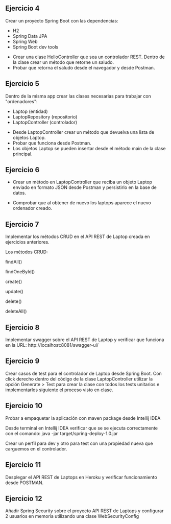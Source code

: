 
## Ejercicio 4

Crear un proyecto Spring Boot con las dependencias:

* H2
* Spring Data JPA
* Spring Web
* Spring Boot dev tools

- Crear una clase HelloController que sea un controlador REST. Dentro de la clase crear un método que retorne un saludo. 
- Probar que retorna el saludo desde el navegador y desde Postman.

## Ejercicio 5

Dentro de la misma app crear las clases necesarias para trabajar con "ordenadores":

* Laptop (entidad)
* LaptopRepository (repositorio)
* LaptopController (controlador)

- Desde LaptopController crear un método que devuelva una lista de objetos Laptop.
- Probar que funciona desde Postman.
- Los objetos Laptop se pueden insertar desde el método main de la clase principal.

## Ejercicio 6

- Crear un método en LaptopController que reciba un objeto Laptop enviado en formato JSON desde Postman y persistirlo en 
la base de datos.

- Comprobar que al obtener de nuevo los laptops aparece el nuevo ordenador creado.

## Ejercicio 7

Implementar los métodos CRUD en el API REST de Laptop creada en ejercicios anteriores.

Los métodos CRUD:

findAll()

findOneById()

create()

update()

delete()

deleteAll()

## Ejercicio 8

Implementar swagger sobre el API REST de Laptop y verificar que funciona en la URL: http://localhost:8081/swagger-ui/

## Ejercicio 9

Crear casos de test para el controlador de Laptop desde Spring Boot. Con click derecho dentro del código de la 
clase LaptopController utilizar la opción Generate > Test para crear la clase con todos los tests unitarios e implementarlos 
siguiente el proceso visto en clase.

## Ejercicio 10

Probar a empaquetar la aplicación con maven package desde Intellij IDEA

Desde terminal en Intellij IDEA verificar que se se ejecuta correctamente con el comando:
java -jar target/spring-deploy-1.0.jar

Crear un perfil para dev y otro para test con una propiedad nueva que carguemos en el controlador.

## Ejercicio 11

Desplegar el API REST de Laptops en Heroku y verificar funcionamiento desde POSTMAN.

## Ejercicio 12

Añadir Spring Security sobre el proyecto API REST de Laptops y configurar 2 usuarios en memoria utilizando una clase WebSecurityConfig